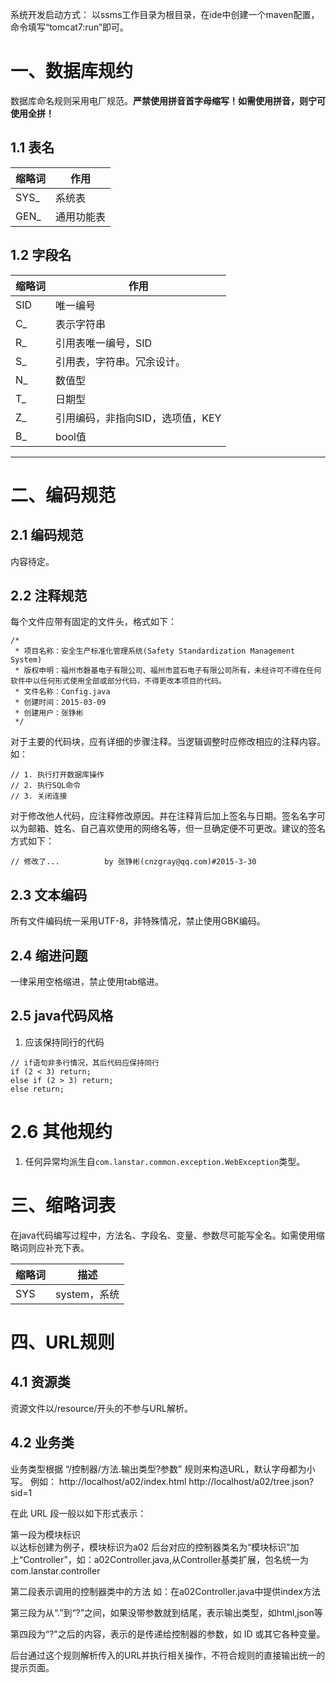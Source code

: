 系统开发启动方式：
以ssms工作目录为根目录，在ide中创建一个maven配置，命令填写“tomcat7:run”即可。

# 一、数据库规约

数据库命名规则采用电厂规范。**严禁使用拼音首字母缩写！如需使用拼音，则宁可使用全拼！**

## 1.1 表名

|缩略词            |作用         |
|------------------|-------------|
|SYS_              |系统表       |
|GEN_              |通用功能表   |

## 1.2 字段名

|缩略词            |作用
|------------------|-----------------
|SID               |唯一编号
|C_                |表示字符串
|R_                |引用表唯一编号，SID
|S_                |引用表，字符串。冗余设计。
|N_                |数值型
|T_                |日期型
|Z_                |引用编码，非指向SID，选项值，KEY
|B_                |bool值



-----------------------------------------------------------


# 二、编码规范

## 2.1 编码规范

内容待定。

## 2.2 注释规范
每个文件应带有固定的文件头，格式如下：
```
/*
 * 项目名称：安全生产标准化管理系统(Safety Standardization Management System)
 * 版权申明：福州市磬基电子有限公司、福州市蓝石电子有限公司所有，未经许可不得在任何软件中以任何形式使用全部或部分代码，不得更改本项目的代码。
 * 文件名称：Config.java
 * 创建时间：2015-03-09
 * 创建用户：张铮彬
 */
```

对于主要的代码块，应有详细的步骤注释。当逻辑调整时应修改相应的注释内容。如：
```
// 1. 执行打开数据库操作
// 2. 执行SQL命令
// 3. 关闭连接
```

对于修改他人代码，应注释修改原因。并在注释背后加上签名与日期。签名名字可以为邮箱、姓名、自己喜欢使用的网络名等，但一旦确定便不可更改。建议的签名方式如下：
```
// 修改了...          by 张铮彬(cnzgray@qq.com)#2015-3-30
```

## 2.3 文本编码
所有文件编码统一采用UTF-8，非特殊情况，禁止使用GBK编码。

## 2.4 缩进问题
一律采用空格缩进，禁止使用tab缩进。

## 2.5 java代码风格
1. 应该保持同行的代码
```
// if语句非多行情况，其后代码应保持同行
if (2 < 3) return;
else if (2 > 3) return;
else return;
```

# 2.6 其他规约
1. 任何异常均派生自`com.lanstar.common.exception.WebException`类型。

# 三、缩略词表

在java代码编写过程中，方法名、字段名、变量、参数尽可能写全名。如需使用缩略词则应补充下表。

|缩略词       |描述
|-------------|----------------------
|SYS          |system，系统


# 四、URL规则

## 4.1 资源类
资源文件以/resource/开头的不参与URL解析。

## 4.2 业务类
业务类型根据 “/控制器/方法.输出类型?参数”  规则来构造URL，默认字母都为小写。
例如：	http://localhost/a02/index.html
		http://localhost/a02/tree.json?sid=1

在此 URL 段一般以如下形式表示：

第一段为模块标识	
	以达标创建为例子，模块标识为a02
	后台对应的控制器类名为“模块标识”加上“Controller”，如：a02Controller.java,从Controller基类扩展，包名统一为com.lanstar.controller
	
第二段表示调用的控制器类中的方法
	如：在a02Controller.java中提供index方法

第三段为从“.”到“?”之间，如果没带参数就到结尾，表示输出类型，如html,json等

第四段为“?"之后的内容，表示的是传递给控制器的参数，如 ID 或其它各种变量。

后台通过这个规则解析传入的URL并执行相关操作，不符合规则的直接输出统一的提示页面。

